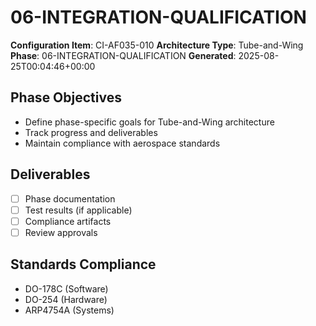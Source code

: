 # 06-INTEGRATION-QUALIFICATION

**Configuration Item**: CI-AF035-010
**Architecture Type**: Tube-and-Wing
**Phase**: 06-INTEGRATION-QUALIFICATION
**Generated**: 2025-08-25T00:04:46+00:00

## Phase Objectives
- Define phase-specific goals for Tube-and-Wing architecture
- Track progress and deliverables
- Maintain compliance with aerospace standards

## Deliverables
- [ ] Phase documentation
- [ ] Test results (if applicable)
- [ ] Compliance artifacts
- [ ] Review approvals

## Standards Compliance
- DO-178C (Software)
- DO-254 (Hardware)
- ARP4754A (Systems)
